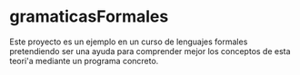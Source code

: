 # gramaticasFormales
Este proyecto es un ejemplo en un curso de lenguajes formales
pretendiendo ser una ayuda para comprender mejor los conceptos 
de esta teori'a mediante un programa concreto.

